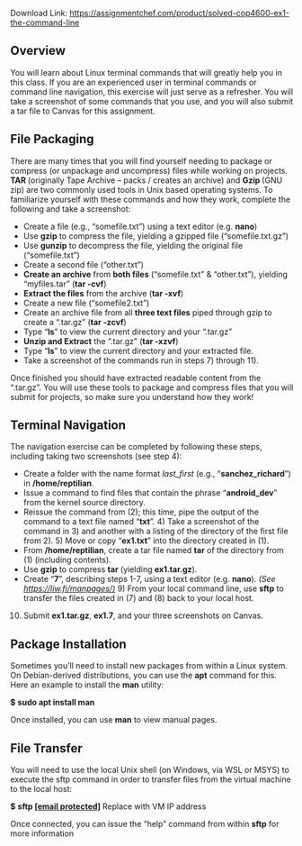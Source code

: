 Download Link: https://assignmentchef.com/product/solved-cop4600-ex1-the-command-line
<br>
<h2>Overview</h2>

You will learn about Linux terminal commands that will greatly help you in this class. If you are an experienced user in terminal commands or command line navigation, this exercise will just serve as a refresher. You will take a screenshot of some commands that you use, and you will also submit a tar file to Canvas for this assignment.

<h2>File Packaging</h2>

There are many times that you will find yourself needing to package or compress (or unpackage and uncompress) files while working on projects. <strong>TAR </strong>(originally Tape Archive – packs / creates an archive) and <strong>Gzip </strong>(GNU zip) are two commonly used tools in Unix based operating systems. To familiarize yourself with these commands and how they work, complete the following and take a screenshot:




<ul>

 <li>Create a file (e.g., “somefile.txt”) using a text editor (e.g. <strong>nano</strong>)</li>

 <li>Use <strong>gzip</strong> to compress the file, yielding a gzipped file (“somefile.txt.gz”)</li>

 <li>Use <strong>gunzip</strong> to decompress the file, yielding the original file (“somefile.txt”)</li>

 <li>Create a second file (“other.txt”)</li>

 <li><strong>Create an archive</strong> from <strong>both files</strong> (“somefile.txt” &amp; “other.txt”), yielding “myfiles.tar” (<strong>tar -cvf</strong>)</li>

 <li><strong>Extract the files</strong> from the archive (<strong>tar -xvf</strong>)</li>

 <li>Create a new file (“somefile2.txt”)</li>

 <li>Create an archive file from all <strong>three text files</strong> piped through gzip to create a “.tar.gz” (<strong>tar -zcvf</strong>)</li>

 <li>Type “<strong>ls</strong>” to view the current directory and your “.tar.gz”</li>

 <li><strong>Unzip and Extract</strong> the “.tar.gz” (<strong>tar -xzvf</strong>)</li>

 <li>Type “<strong>ls</strong>” to view the current directory and your extracted file.</li>

 <li>Take a screenshot of the commands run in steps 7) through 11).</li>

</ul>




Once finished you should have extracted readable content from the “.tar.gz”. You will use these tools to package and compress files that you will submit for projects, so make sure you understand how they work!

<h2>Terminal Navigation</h2>

The navigation exercise can be completed by following these steps, including taking two screenshots (see step 4):




<ul>

 <li>Create a folder with the name format <em>last_first</em> (e.g., “<strong>sanchez_richard</strong>”) in <strong>/home/reptilian</strong>.</li>

 <li>Issue a command to find files that contain the phrase “<strong>android_dev</strong>” from the kernel source directory.</li>

 <li>Reissue the command from (2); this time, pipe the output of the command to a text file named “<strong>txt</strong>”. 4) Take a screenshot of the command in 3) and another with a listing of the directory of the first file from 2). 5) Move or copy “<strong>ex1.txt</strong>” into the directory created in (1).</li>

 <li>From <strong>/home/reptilian</strong>, create a tar file named <strong>tar</strong> of the directory from (1) (including contents).</li>

 <li>Use <strong>gzip</strong> to compress <strong>tar</strong> (yielding <strong>ex1.tar.gz</strong>).</li>

 <li>Create “<strong>7</strong>”, describing steps 1-7, using a text editor (e.g. <strong>nano</strong>). <em>(See </em><a href="https://liw.fi/manpages/"><em>https://liw.fi/manpages/</em></a><a href="https://liw.fi/manpages/"><em>)</em></a> 9) From your local command line, use <strong>sftp</strong> to transfer the files created in (7) and (8) back to your local host.</li>

</ul>

10) Submit <strong>ex1.tar.gz</strong>, <strong>ex1.7</strong>, and your three screenshots on Canvas.

<h2>Package Installation</h2>

Sometimes you’ll need to install new packages from within a Linux system. On Debian-derived distributions, you can use the <strong>apt</strong> command for this. Here an example to install the <strong>man</strong> utility:




<strong>$</strong> <strong>sudo apt install man</strong>




Once installed, you can use <strong>man</strong> to view manual pages.

<h2>File Transfer</h2>

You will need to use the local Unix shell (on Windows, via WSL or MSYS) to execute the sftp command in order to transfer files from the virtual machine to the local host:




<strong>$</strong> <strong>sftp <a href="/cdn-cgi/l/email-protection" class="__cf_email__" data-cfemail="ed9f889d998481848c83addcd4dfc3dcdbd5c3dcc3dcdedd">[email protected]</a></strong><strong>        </strong>Replace with VM IP address




Once connected, you can issue the “help” command from within <strong>sftp</strong> for more information